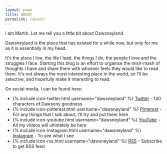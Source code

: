 ```yaml
---
layout: page
title: ABOUT
permalink: /about/
---
```


I am Martin. Let me tell you a little bit about Dawsneyland.

Dawsneyland is the place that has existed for a while now, but only for me as it is essentially in my head. 

It's the place I live, the life I lead, the things I do, the people I love and the struggles I face. Starting this blog is an effort to organise the mish-mash of thoughts I have and share them with whoever feels they would like to read them. It's not always the most interesting place in the world, so I'll be selective, and hopefully make it interesting to read.

On social media, I can be found here:

* {% include icon-twitter.html username="dawsneyland" %} [Twitter](http://twitter.com/dawsneyland) - 140 characters of Dawsony goodness
* {% include icon-pinterest.html username="dawsneyland" %} [Pinterest](http://pinterest.com/dawsneyland) - For any things that I talk about, I'll try and put them here
* {% include icon-youtube.html username="dawsneyland" %} [YouTube](http://youtube.com/dawsneyland) - All my videos will ultimately be here
* {% include icon-instagram.html username="dawsneyland" %} [Instagram](http://instagram.com/dawsneyland) - To see what I see
* {% include icon-rss.html username="dawsneyland" %} [RSS](/feed.xml) - Subscribe to get RSS feed
